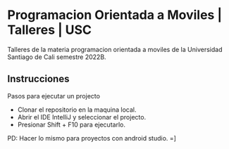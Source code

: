 # Programacion Orientada a Moviles | Talleres | USC
Talleres de la materia programacion orientada a moviles de 
la Universidad Santiago de Cali semestre 2022B.

## Instrucciones

Pasos para ejecutar un projecto

- Clonar el repositorio en la maquina local.
- Abrir el IDE IntelliJ y seleccionar el projecto.
- Presionar Shift + F10 para ejecutarlo.

PD: Hacer lo mismo para proyectos con android studio. =]

